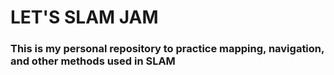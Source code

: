 # LET'S SLAM JAM
### This is my personal repository to practice mapping, navigation, and other methods used in SLAM 
